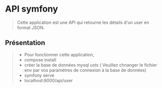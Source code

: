 # API symfony



> Cette application est une API qui retourne les détails d'un user en format JSON.


## Présentation
> - Pour fonctionner cette application, 
> - compose install
> - créer la base de données mysql usts ( Veuillez chnanger le fichier env par vos paramètres de connexion à la base de données)
> - symfony serve
> - localhost:8000/api/user

